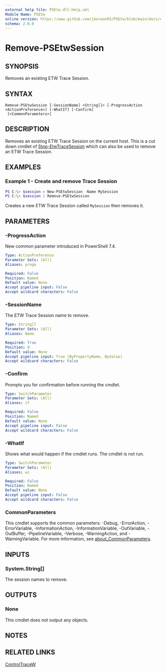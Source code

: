 ```yaml
---
external help file: PSEtw.dll-Help.xml
Module Name: PSEtw
online version: https://www.github.com/jborean93/PSEtw/blob/main/docs/en-US/Remove-PSEtwSession.md
schema: 2.0.0
---
```


# Remove-PSEtwSession

## SYNOPSIS
Removes an existing ETW Trace Session.

## SYNTAX

```
Remove-PSEtwSession [-SessionName] <String[]> [-ProgressAction <ActionPreference>] [-WhatIf] [-Confirm]
 [<CommonParameters>]
```

## DESCRIPTION
Removes an existing ETW Trace Session on the current host.
This is a cut down cmdlet of [Stop-EtwTraceSession](https://learn.microsoft.com/en-us/powershell/module/eventtracingmanagement/stop-etwtracesession?view=windowsserver2022-ps) which can also be used to remove an ETW Trace Session.

## EXAMPLES

### Example 1 - Create and remove Trace Session
```powershell
PS C:\> $session = New-PSEtwSession -Name MySession
PS C:\> $session | Remove-PSEtwSession
```

Creates a new ETW Trace Session called `MySession` then removes it.

## PARAMETERS

### -ProgressAction
New common parameter introduced in PowerShell 7.4.

```yaml
Type: ActionPreference
Parameter Sets: (All)
Aliases: proga

Required: False
Position: Named
Default value: None
Accept pipeline input: False
Accept wildcard characters: False
```

### -SessionName
The ETW Trace Session name to remove.

```yaml
Type: String[]
Parameter Sets: (All)
Aliases: Name

Required: True
Position: 0
Default value: None
Accept pipeline input: True (ByPropertyName, ByValue)
Accept wildcard characters: False
```

### -Confirm
Prompts you for confirmation before running the cmdlet.

```yaml
Type: SwitchParameter
Parameter Sets: (All)
Aliases: cf

Required: False
Position: Named
Default value: None
Accept pipeline input: False
Accept wildcard characters: False
```

### -WhatIf
Shows what would happen if the cmdlet runs. The cmdlet is not run.

```yaml
Type: SwitchParameter
Parameter Sets: (All)
Aliases: wi

Required: False
Position: Named
Default value: None
Accept pipeline input: False
Accept wildcard characters: False
```

### CommonParameters
This cmdlet supports the common parameters: -Debug, -ErrorAction, -ErrorVariable, -InformationAction, -InformationVariable, -OutVariable, -OutBuffer, -PipelineVariable, -Verbose, -WarningAction, and -WarningVariable. For more information, see [about_CommonParameters](http://go.microsoft.com/fwlink/?LinkID=113216).

## INPUTS

### System.String[]
The session names to remove.

## OUTPUTS

### None
This cmdlet does not output any objects.

## NOTES

## RELATED LINKS

[ControlTraceW](https://learn.microsoft.com/en-us/windows/win32/api/evntrace/nf-evntrace-controltracew)
